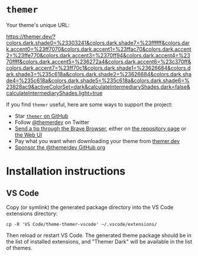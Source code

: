 # `themer`

Your theme's unique URL:

https://themer.dev/?colors.dark.shade0=%23303241&colors.dark.shade7=%23ffffff&colors.dark.accent0=%23ff7070&colors.dark.accent1=%23ffac70&colors.dark.accent2=%23ffe770&colors.dark.accent3=%2370ff94&colors.dark.accent4=%2370ffff&colors.dark.accent5=%236272a4&colors.dark.accent6=%23c370ff&colors.dark.accent7=%23ff70c1&colors.dark.shade1=%23626684&colors.dark.shade3=%235c618a&colors.dark.shade2=%23626684&colors.dark.shade4=%235c618a&colors.dark.shade5=%235c618a&colors.dark.shade6=%23828ac9&activeColorSet=dark&calculateIntermediaryShades.dark=false&calculateIntermediaryShades.light=true

If you find `themer` useful, here are some ways to support the project:

- Star [`themer` on GitHub](https://github.com/themerdev/themer)
- Follow [@themerdev](https://twitter.com/themerdev) on Twitter
- [Send a tip through the Brave Browser](https://brave.com/the537), either on [the repository page](https://github.com/themerdev/themer) or [the Web UI](https://themer.dev)
- Pay what you want when downloading your theme from [themer.dev](https://themer.dev)
- [Sponsor the @themerdev GitHub org](https://github.com/sponsors/themerdev)

# Installation instructions

## VS Code

Copy (or symlink) the generated package directory into the VS Code extensions directory:

    cp -R 'VS Code/theme-themer-vscode' ~/.vscode/extensions/

Then reload or restart VS Code. The generated theme package should be in the list of installed extensions, and "Themer Dark" will be available in the list of themes.